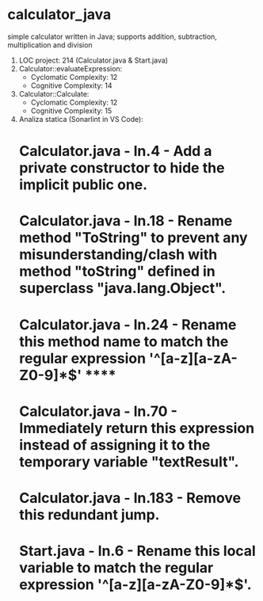 # calculator_java
simple calculator written in Java; supports addition, subtraction, multiplication and division

1. LOC project: 214 (Calculator.java & Start.java)
2. Calculator::evaluateExpression:
    - Cyclomatic Complexity: 12
    - Cognitive Complexity: 14
3. Calculator::Calculate:
    - Cyclomatic Complexity: 12
    - Cognitive Complexity: 15
4. Analiza statica (Sonarlint in VS Code):
    # Calculator.java - ln.4   - Add a private constructor to hide the implicit public one.
    # Calculator.java - ln.18  - Rename method "ToString" to prevent any misunderstanding/clash with method "toString" defined in superclass "java.lang.Object".
    # Calculator.java - ln.24  - Rename this method name to match the regular expression '^[a-z][a-zA-Z0-9]*$'                   ****
    # Calculator.java - ln.70  - Immediately return this expression instead of assigning it to the temporary variable "textResult".
    # Calculator.java - ln.183 - Remove this redundant jump.
    # Start.java      - ln.6   - Rename this local variable to match the regular expression '^[a-z][a-zA-Z0-9]*$'.    
